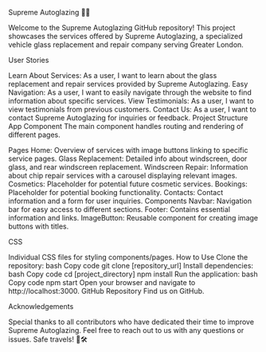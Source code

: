 
Supreme Autoglazing 🚗🔧

Welcome to the Supreme Autoglazing GitHub repository! This project showcases the services offered by Supreme Autoglazing, a specialized vehicle glass replacement and repair company serving Greater London.

User Stories

Learn About Services: As a user, I want to learn about the glass replacement and repair services provided by Supreme Autoglazing.
Easy Navigation: As a user, I want to easily navigate through the website to find information about specific services.
View Testimonials: As a user, I want to view testimonials from previous customers.
Contact Us: As a user, I want to contact Supreme Autoglazing for inquiries or feedback.
Project Structure
App Component
The main component handles routing and rendering of different pages.

Pages
Home: Overview of services with image buttons linking to specific service pages.
Glass Replacement: Detailed info about windscreen, door glass, and rear windscreen replacement.
Windscreen Repair: Information about chip repair services with a carousel displaying relevant images.
Cosmetics: Placeholder for potential future cosmetic services.
Bookings: Placeholder for potential booking functionality.
Contacts: Contact information and a form for user inquiries.
Components
Navbar: Navigation bar for easy access to different sections.
Footer: Contains essential information and links.
ImageButton: Reusable component for creating image buttons with titles.

CSS

Individual CSS files for styling components/pages.
How to Use
Clone the repository:
bash
Copy code
git clone [repository_url]
Install dependencies:
bash
Copy code
cd [project_directory]
npm install
Run the application:
bash
Copy code
npm start
Open your browser and navigate to http://localhost:3000.
GitHub Repository
Find us on GitHub.

Acknowledgements

Special thanks to all contributors who have dedicated their time to improve Supreme Autoglazing. Feel free to reach out to us with any questions or issues. Safe travels! 🚗🛠️
